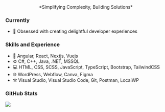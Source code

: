 <div align="center">
  *Simplifying Complexity, Building Solutions*
</div>

### Currently
- 🎨 Obsessed with creating delightful developer experiences

### Skills and Experience
* 🧩 Angular, React, Nextjs, Vuejs
* ⚙️ C#, C++, Java, .NET, MSSQL
* 💻 HTML, CSS, SCSS, JavaScript, TypeScript, Bootstrap, TailwindCSS
* 🌐 WordPress, Webflow, Canva, Figma
* ⚒️ Visual Studio, Visual Studio Code, Git, Postman, LocalWP

### GitHub Stats
<div align="left">
  <img src="https://streak-stats.demolab.com?user=andrejkoller&theme=dark&hide_border=true&background=000000" />
</div>
